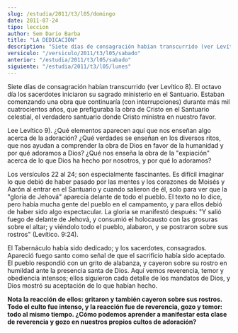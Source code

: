 ```yaml
---
slug: /estudia/2011/t3/l05/domingo
date: 2011-07-24
tipo: leccion
author: Sem Dario Barba
title: "LA DEDICACIÓN"
description: "Siete días de consagración habían transcurrido (ver Levítico 8). El octavo día  los sacerdotes iniciaron su sagrado ministerio en el Santuario."
versiculo: "/versiculo/2011/t3/l05/sabado"
anterior: "/estudia/2011/t3/l05/sabado"
siguiente: "/estudia/2011/t3/l05/lunes"
---
```


Siete días de consagración habían transcurrido (ver Levítico 8). El octavo día los sacerdotes iniciaron su sagrado ministerio en el Santuario. Estaban comenzando una obra que continuaría (con interrupciones) durante más mil cuatrocientos años, que prefiguraba la obra de Cristo en el Santuario celestial, el verdadero santuario donde Cristo ministra en nuestro favor.

Lee Levítico 9). ¿Qué elementos aparecen aquí que nos enseñan algo acerca de la adoración? ¿Qué verdades se enseñan en los diversos ritos, que nos ayudan a comprender la obra de Dios en favor de la humanidad y por qué adoramos a Dios? ¿Qué nos enseña la obra de la "expiación" acerca de lo que Dios ha hecho por nosotros, y por qué lo adoramos?

Los versículos 22 al 24; son especialmente fascinantes. Es difícil imaginar lo que debió de haber pasado por las mentes y los corazones de Moisés y Aarón al entrar en el Santuario y cuando salieron de él, solo para ver que la "gloria de Jehová" aparecía delante de todo el pueblo. El texto no lo dice, pero había mucha gente del pueblo en el campamento, y para ellos debió de haber sido algo espectacular. La gloria se manifestó después: "Y salió fuego de delante de Jehová, y consumió el holocausto con las grosuras sobre el altar; y viéndolo todo el pueblo, alabaron, y se postraron sobre sus rostros" (Levítico. 9:24).

El Tabernáculo había sido dedicado; y los sacerdotes, consagrados. Apareció fuego santo como señal de que el sacrificio había sido aceptado. El pueblo respondió con un grito de alabanza, y cayeron sobre su rostro en humildad ante la presencia santa de Dios. Aquí vemos reverencia, temor y obediencia intensos; ellos siguieron cada detalle de los mandatos de Dios, y Dios mostró su aceptación de lo que habían hecho.

**Nota la reacción de ellos: gritaron y también cayeron sobre sus rostros. Todo el culto fue intenso, y la reacción fue de reverencia, gozo y temor: todo al mismo tiempo. ¿Cómo podemos aprender a manifestar esta clase de reverencia y gozo en nuestros propios cultos de adoración?**

